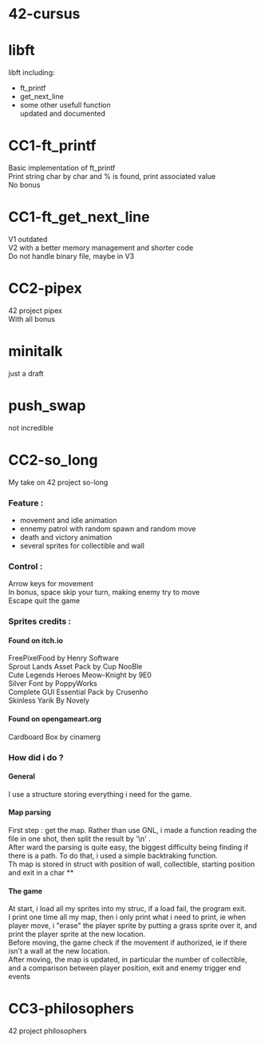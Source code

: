 # 42-cursus

# libft
libft including: <br>
- ft_printf <br>
- get_next_line <br>
- some other usefull function <br> 
updated and documented

# CC1-ft_printf
Basic implementation of ft_printf <br>
Print string char by char and % is found, print associated value <br>
No bonus <br>
# CC1-ft_get_next_line
V1 outdated <br>
V2 with a better memory management and shorter code <br>
Do not handle binary file, maybe in V3
# CC2-pipex
42 project  pipex <br>
With all bonus <br>

# minitalk
just a draft

# push_swap
not incredible

# CC2-so_long
My take on 42 project so-long <br>
### Feature : <br>
- movement and idle animation <br>
- ennemy patrol with random spawn and random move <br>
- death and victory animation <br>
- several sprites for collectible and wall <br>

### Control :
Arrow keys for movement <br>
In bonus, space skip your turn, making enemy try to move <br>
Escape quit the game <br>

### Sprites credits :
#### Found on itch.io <br>
FreePixelFood by Henry Software <br> 
Sprout Lands Asset Pack by Cup NooBle <br>
Cute Legends Heroes Meow-Knight by 9E0 <br>
Silver Font by PoppyWorks <br>
Complete GUI Essential Pack by Crusenho <br>
Skinless Yarik By Novely <br>
#### Found on opengameart.org 
Cardboard Box by cinamerg <br>

### How did i do ?
#### General
I use a structure storing everything i need for the game.
#### Map parsing
First step : get the map. Rather than use GNL, i made a function reading the file in one shot, then split the result by '\n' .<br>
After ward the parsing is quite easy, the biggest difficulty being finding if there is a path. To do that, i used a simple backtraking function. <br>
Th map is stored in struct with position of wall, collectible, starting position and exit in a char ** <br>
#### The game
At start, i load all my sprites into my struc, if a load fail, the program exit. <br>
I print one time all my map, then i only print what i need to print, ie when player move, i "erase" the player sprite by putting a grass sprite over it, and print the player sprite at the new location. <br>
Before moving, the game check if the movement if authorized, ie if there isn't a wall at the new location. <br>
After moving, the map is updated, in particular the number of collectible, and a comparison between player position, exit and enemy trigger end events <br>

# CC3-philosophers
42 project philosophers 
